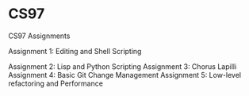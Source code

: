 # CS97
CS97 Assignments

Assignment 1: Editing and Shell Scripting

Assignment 2: Lisp and Python Scripting
Assignment 3: Chorus Lapilli
Assignment 4: Basic Git Change Management
Assignment 5: Low-level refactoring and Performance
